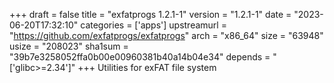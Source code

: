 +++
draft = false
title = "exfatprogs 1.2.1-1"
version = "1.2.1-1"
date = "2023-06-20T17:32:10"
categories = ['apps']
upstreamurl = "https://github.com/exfatprogs/exfatprogs"
arch = "x86_64"
size = "63948"
usize = "208023"
sha1sum = "39b7e3258052ffa0b00e00960381b40a14b04e34"
depends = "['glibc>=2.34']"
+++
Utilities for exFAT file system